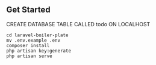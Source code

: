## Get Started

CREATE DATABASE TABLE CALLED todo ON LOCALHOST

```
cd laravel-boiler-plate
mv .env.example .env
composer install
php artisan key:generate
php artisan serve
```
